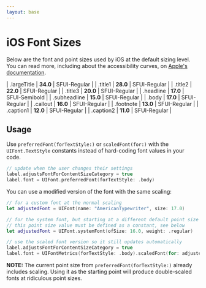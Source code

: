 ```yaml
---
layout: base
---
```


# iOS Font Sizes

Below are the font and point sizes used by iOS at the default sizing level. You can read more, including about the accessibility curves, on [Apple's documentation](https://developer.apple.com/design/human-interface-guidelines/ios/visual-design/typography).

| .largeTitle  | **34.0** | SFUI-Regular  | 
| .title1      | **28.0** | SFUI-Regular  | 
| .title2      | **22.0** | SFUI-Regular  | 
| .title3      | **20.0** | SFUI-Regular  | 
| .headline    | **17.0** | SFUI-Semibold | 
| .subheadline | **15.0** | SFUI-Regular  | 
| .body        | **17.0** | SFUI-Regular  | 
| .callout     | **16.0** | SFUI-Regular  | 
| .footnote    | **13.0** | SFUI-Regular  | 
| .caption1    | **12.0** | SFUI-Regular  | 
| .caption2    | **11.0** | SFUI-Regular  | 

## Usage

Use `preferredFont(forTextStyle:)` or `scaledFont(for:)` with the `UIFont.TextStyle` constants instead of hard-coding font values in your code.

```swift
// update when the user changes their settings
label.adjustsFontForContentSizeCategory = true
label.font = UIFont.preferredFont(forTextStyle: .body)
```

You can use a modified version of the font with the same scaling:

```swift
// for a custom font at the normal scaling
let adjustedFont = UIFont(name: "AmericanTypewriter", size: 17.0)

// for the system font, but starting at a different default point size
// this point size value must be defined as a constant, see below
let adjustedFont = UIFont.systemFont(ofSize: 16.0, weight: .regular)

// use the scaled font version so it still updates automatically
label.adjustsFontForContentSizeCategory = true
label.font = UIFontMetrics(forTextStyle: .body).scaledFont(for: adjustedFont)
```

**NOTE:** The current point size from `preferredFont(forTextStyle:)` already includes scaling. Using it as the starting point will produce double-scaled fonts at ridiculous point sizes.
